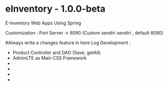 # eInventory - 1.0.0-beta
E-Inventory Web Apps Using Spring 

Customization :
Port Server -> 8090 (Custom sendiri sendiri , default 8080)

#Always write a changes feature in here 
Log Development :
- Product Controller and DAO (Save, getAll)
- AdminLTE as Main CSS Framework
- 
-
-
-




